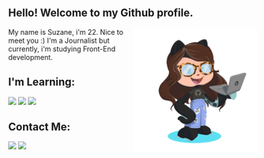 ## Hello! Welcome to my Github profile.
<img align="right" width="250px" src="https://raw.githubusercontent.com/suzanefeitosa/suzanefeitosa/main/octocat-1674159401432.png" style="max-width: 100%;">

 My name is Suzane, i'm 22. Nice to meet you :) I'm a Journalist but currently, i'm studying Front-End development.

## I'm Learning:

<div>
<img src="https://upload.wikimedia.org/wikipedia/commons/thumb/8/82/Devicon-html5-plain.svg/640px-Devicon-html5-plain.svg.png" width="50px">
<img src="https://upload.wikimedia.org/wikipedia/commons/thumb/6/62/CSS3_logo.svg/640px-CSS3_logo.svg.png" width="50px">
<img src="https://upload.wikimedia.org/wikipedia/commons/9/99/Unofficial_JavaScript_logo_2.svg" width="50px">
</div>

## Contact Me:

<div>

<a href = "mailto: suzanefeitosa08@icloud.com"><img src="https://img.shields.io/badge/Gmail-D14836?style=for-the-badge&logo=gmail&logoColor=white" target="_blank"></a>
<a href="https://www.linkedin.com/in/suzanefeitosa" target="_blank"><img src="https://img.shields.io/badge/-LinkedIn-%230077B5?style=for-the-badge&logo=linkedin&logoColor=white" target="_blank"></a>   
</div


